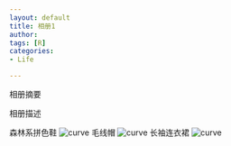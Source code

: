 ```yaml
---
layout: default
title: 相册1
author: 
tags: [R]
categories:
- Life

---
```


相册摘要
<!--more-->
相册描述


森林系拼色鞋 ![curve](http://g.click.taobao.com/q?pid=mm_32724562_4208092_13750324&unid=933&rd=1&ct=itemid%3D21936516080&rf=http%3A%2F%2Faxiaomao.com%2F&et=17029584&pgid=60e09134dce8ace9cec79c1d3106f45f&v=1.1)
毛线帽 ![curve](http://g.click.taobao.com/q?pid=mm_32724562_4208092_13750324&unid=933&rd=1&ct=itemid%3D10658215785&rf=http%3A%2F%2Faxiaomao.com%2F&et=17029584&pgid=60e09134dce8ace9cec79c1d3106f45f&v=1.1)
长袖连衣裙 ![curve](http://g.click.taobao.com/q?pid=mm_32724562_4208092_13750324&unid=933&rd=1&ct=itemid%3D26793140449&rf=http%3A%2F%2Faxiaomao.com%2F&et=17029584&pgid=60e09134dce8ace9cec79c1d3106f45f&v=1.1)
